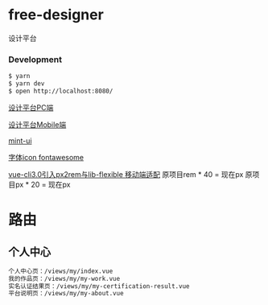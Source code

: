 # free-designer
设计平台

### Development

```bash
$ yarn
$ yarn dev
$ open http://localhost:8080/
```

[设计平台PC端](http://www.free-designer.cn/)

[设计平台Mobile端](http://www.free-designer.cn/m/)

[mint-ui](http://mint-ui.github.io/)

[字体icon fontawesome](https://fontawesome.com)

[vue-cli3.0引入px2rem与lib-flexible 移动端适配](https://blog.csdn.net/qq_31393401/article/details/82353267)
原项目rem * 40 = 现在px       原项目px * 20 = 现在px


# 路由

## 个人中心

```bash
个人中心页：/views/my/index.vue
我的作品页：/views/my/my-work.vue
实名认证结果页：/views/my/my-certification-result.vue
平台说明页：/views/my/my-about.vue
```
